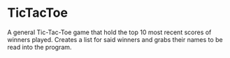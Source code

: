 # TicTacToe
A general Tic-Tac-Toe game that hold the top 10 most recent scores of winners played. Creates a list for said winners and grabs their names to be read into the program.
